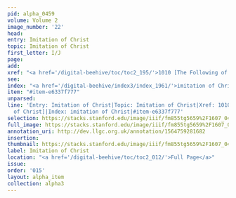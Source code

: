 ```yaml
---
pid: alpha_0459
volume: Volume 2
image_number: '22'
head: 
entry: Imitation of Christ
topic: Imitation of Christ
first_letter: I/J
page: 
add: 
xref: "<a href='/digital-beehive/toc/toc2_195/'>1010 [The Following of Christ]</a>"
see: 
index: "<a href='/digital-beehive/index3/index_1961/'>imitation of Christ</a>"
item: "#item-e6337f777"
unparsed: 
line: 'Entry: Imitation of Christ|Topic: Imitation of Christ|Xref: 1010 [The Following
  of Christ]|Index: imitation of Christ|#item-e6337f777'
selection: https://stacks.stanford.edu/image/iiif/fm855tg5659%2F1607_0489/779,233,2986,770/full/0/default.jpg
full_image: https://stacks.stanford.edu/image/iiif/fm855tg5659%2F1607_0489/full/full/0/default.jpg
annotation_uri: http://dev.llgc.org.uk/annotation/1564759281682
insertion: 
thumbnail: https://stacks.stanford.edu/image/iiif/fm855tg5659%2F1607_0489/779,233,600,180/250,/0/default.jpg
label: Imitation of Christ
location: "<a href='/digital-beehive/toc/toc2_012/'>Full Page</a>"
issue: 
order: '015'
layout: alpha_item
collection: alpha3
---
```

